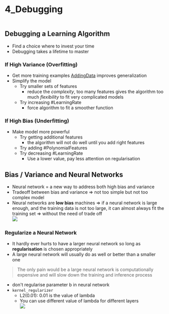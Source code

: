 # 4_Debugging
```toc
```

## Debugging a Learning Algorithm
- Find a choice where to invest your time
- Debugging takes a lifetime to master

### If High Variance (Overfitting)
- Get more training examples [AddingData](AddingData.md) improves generalization
- Simplify the model
	- Try smaller sets of features
		- reduce the _complexity_, too many features gives the algorithm too much _flexibility_ to fit very complicated models
	- Try increasing #LearningRate  
		- force algorithm to fit a smoother function

### If High Bias (Underfitting)
- Make model more powerful
	- Try getting additional features
		- the algorithm will not do well until you add right features
	- Try adding #PolynomialFeatures
	- Try decreasing #LearningRate
		- Use a lower value, pay less attention on regularisation



## Bias / Variance and Neural Networks
- Neural network = a new way to address both high bias and variance
- Tradeoff between bias and variance => not too simple but not too complex model
- Neural networks are **low bias** machines => if a neural network is large enough, and the training data is not too large, it can almost always fit the training set => without the need of trade off  
![](Pasted%20image%2020230107130840.png)
 

### Regularize a Neural Network
- It hardly ever hurts to have a larger neural network so long as **regularisation** is chosen appropriately
 - A large neural network will usually do as well or better than a smaller one

 > The only pain would be a large neural network is computationally expensive and will slow down the training and inference process

- don't regularise parameter b in neural network
- `kernel_regularizer`
	- L2(0.01): 0.01 is the value of lambda
	- You can use different value of lambda for different layers  
![](Pasted%20image%2020230107131257.png)
